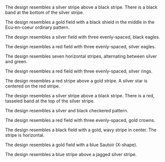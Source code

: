 The design resembles a silver stripe above a black stripe. There is a black band at the bottom of the silver stripe.

The design resembles a gold field with a black shield in the middle in the Ecu-en-coeur ordinary pattern.

The design resembles a silver field with three evenly-spaced, black eagles.

The design resembles a red field with three evenly-spaced, silver eagles.

The design resembles seven horizontal stripes, alternating between silver and green.

The design resembles a red field with three evenly-spaced, silver rings.

The design resembles a red stripe above a gold stripe. A silver star is centered on the red stripe.

The design resembles a silver stripe above a black stripe. There is a red, tasseled band at the top of the silver stripe.

The design resembles a silver and black checkered pattern.

The design resembles a red field with three evenly-spaced, gold crowns.

The design resembles a black field with a gold, wavy stripe in center. The stripe is horizontal.

The design resembles a gold field with a blue Sautoir (X-shape).

The design resembles a blue stripe above a jagged silver stripe.